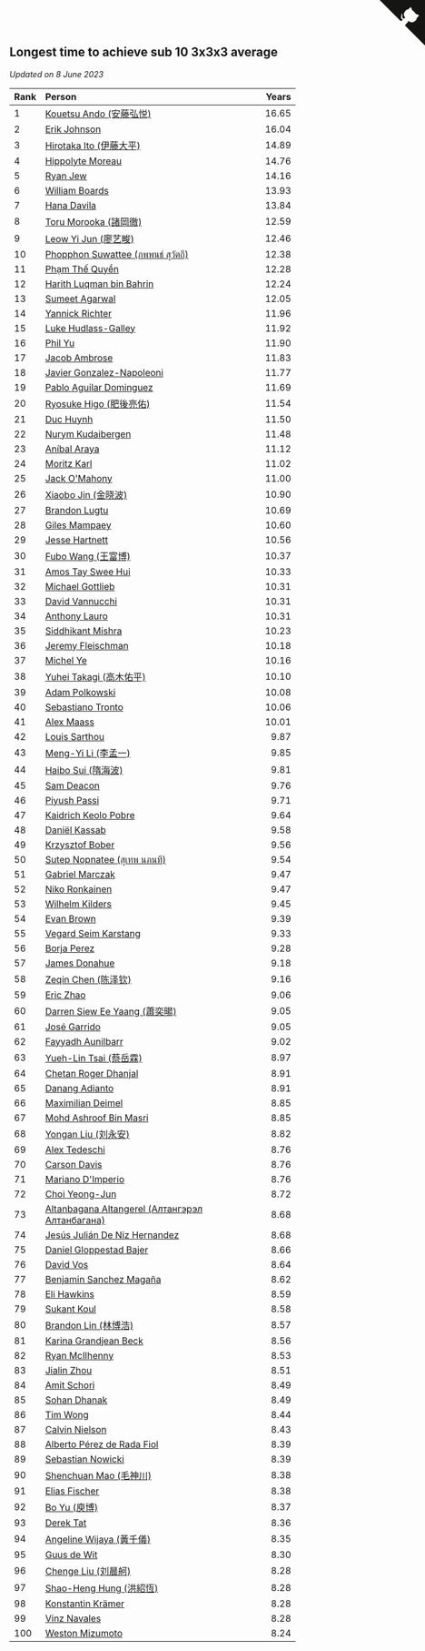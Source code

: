 ## Longest time to achieve sub 10 3x3x3 average

*Updated on  8 June 2023*

| Rank | Person | Years |
| :--- | :--- | ---: |
| 1 | [Kouetsu Ando (安藤弘悦)](https://www.worldcubeassociation.org/persons/2006ANDO01) | 16.65 |
| 2 | [Erik Johnson](https://www.worldcubeassociation.org/persons/2007JOHN02) | 16.04 |
| 3 | [Hirotaka Ito (伊藤大平)](https://www.worldcubeassociation.org/persons/2008ITOH01) | 14.89 |
| 4 | [Hippolyte Moreau](https://www.worldcubeassociation.org/persons/2008MORE02) | 14.76 |
| 5 | [Ryan Jew](https://www.worldcubeassociation.org/persons/2008JEWR01) | 14.16 |
| 6 | [William Boards](https://www.worldcubeassociation.org/persons/2009BOAR01) | 13.93 |
| 7 | [Hana Davila](https://www.worldcubeassociation.org/persons/2009DAVI01) | 13.84 |
| 8 | [Toru Morooka (諸岡徹)](https://www.worldcubeassociation.org/persons/2010MORO01) | 12.59 |
| 9 | [Leow Yi Jun (廖艺畯)](https://www.worldcubeassociation.org/persons/2010JUNL02) | 12.46 |
| 10 | [Phopphon Suwattee (ภพพนธ์ สุวัตถี)](https://www.worldcubeassociation.org/persons/2010SUWA03) | 12.38 |
| 11 | [Phạm Thế Quyền](https://www.worldcubeassociation.org/persons/2010PHAM08) | 12.28 |
| 12 | [Harith Luqman bin Bahrin](https://www.worldcubeassociation.org/persons/2010BAHR02) | 12.24 |
| 13 | [Sumeet Agarwal](https://www.worldcubeassociation.org/persons/2011AGAR05) | 12.05 |
| 14 | [Yannick Richter](https://www.worldcubeassociation.org/persons/2010RICH04) | 11.96 |
| 15 | [Luke Hudlass-Galley](https://www.worldcubeassociation.org/persons/2010HUDL01) | 11.92 |
| 16 | [Phil Yu](https://www.worldcubeassociation.org/persons/2010YUPH01) | 11.90 |
| 17 | [Jacob Ambrose](https://www.worldcubeassociation.org/persons/2010AMBR01) | 11.83 |
| 18 | [Javier Gonzalez-Napoleoni](https://www.worldcubeassociation.org/persons/2011GONZ04) | 11.77 |
| 19 | [Pablo Aguilar Dominguez](https://www.worldcubeassociation.org/persons/2010AGUI04) | 11.69 |
| 20 | [Ryosuke Higo (肥後亮佑)](https://www.worldcubeassociation.org/persons/2006HIGO01) | 11.54 |
| 21 | [Duc Huynh](https://www.worldcubeassociation.org/persons/2010HUYN02) | 11.50 |
| 22 | [Nurym Kudaibergen](https://www.worldcubeassociation.org/persons/2011KUDA01) | 11.48 |
| 23 | [Aníbal Araya](https://www.worldcubeassociation.org/persons/2011ARAY01) | 11.12 |
| 24 | [Moritz Karl](https://www.worldcubeassociation.org/persons/2008KARL02) | 11.02 |
| 25 | [Jack O'Mahony](https://www.worldcubeassociation.org/persons/2011OMAH01) | 11.00 |
| 26 | [Xiaobo Jin (金晓波)](https://www.worldcubeassociation.org/persons/2008JINX01) | 10.90 |
| 27 | [Brandon Lugtu](https://www.worldcubeassociation.org/persons/2012LUGT01) | 10.69 |
| 28 | [Giles Mampaey](https://www.worldcubeassociation.org/persons/2012MAMP01) | 10.60 |
| 29 | [Jesse Hartnett](https://www.worldcubeassociation.org/persons/2012HART03) | 10.56 |
| 30 | [Fubo Wang (王富博)](https://www.worldcubeassociation.org/persons/2007FUBO01) | 10.37 |
| 31 | [Amos Tay Swee Hui](https://www.worldcubeassociation.org/persons/2009SWEE01) | 10.33 |
| 32 | [Michael Gottlieb](https://www.worldcubeassociation.org/persons/2006GOTT01) | 10.31 |
| 33 | [David Vannucchi](https://www.worldcubeassociation.org/persons/2012VANN01) | 10.31 |
| 34 | [Anthony Lauro](https://www.worldcubeassociation.org/persons/2012LAUR02) | 10.31 |
| 35 | [Siddhikant Mishra](https://www.worldcubeassociation.org/persons/2012MISH01) | 10.23 |
| 36 | [Jeremy Fleischman](https://www.worldcubeassociation.org/persons/2005FLEI01) | 10.18 |
| 37 | [Michel Ye](https://www.worldcubeassociation.org/persons/2012YEMI01) | 10.16 |
| 38 | [Yuhei Takagi (高木佑平)](https://www.worldcubeassociation.org/persons/2008TAKA01) | 10.10 |
| 39 | [Adam Polkowski](https://www.worldcubeassociation.org/persons/2007POLK01) | 10.08 |
| 40 | [Sebastiano Tronto](https://www.worldcubeassociation.org/persons/2011TRON02) | 10.06 |
| 41 | [Alex Maass](https://www.worldcubeassociation.org/persons/2011MAAS01) | 10.01 |
| 42 | [Louis Sarthou](https://www.worldcubeassociation.org/persons/2012SART01) | 9.87 |
| 43 | [Meng-Yi Li (李孟一)](https://www.worldcubeassociation.org/persons/2011LIME01) | 9.85 |
| 44 | [Haibo Sui (隋海波)](https://www.worldcubeassociation.org/persons/2011SUIH01) | 9.81 |
| 45 | [Sam Deacon](https://www.worldcubeassociation.org/persons/2013DEAC01) | 9.76 |
| 46 | [Piyush Passi](https://www.worldcubeassociation.org/persons/2013PASS01) | 9.71 |
| 47 | [Kaidrich Keolo Pobre](https://www.worldcubeassociation.org/persons/2013POBR01) | 9.64 |
| 48 | [Daniël Kassab](https://www.worldcubeassociation.org/persons/2012KASS01) | 9.58 |
| 49 | [Krzysztof Bober](https://www.worldcubeassociation.org/persons/2013BOBE01) | 9.56 |
| 50 | [Sutep Nopnatee (สุเทพ นภนที)](https://www.worldcubeassociation.org/persons/2010NOPN01) | 9.54 |
| 51 | [Gabriel Marczak](https://www.worldcubeassociation.org/persons/2013MARC03) | 9.47 |
| 52 | [Niko Ronkainen](https://www.worldcubeassociation.org/persons/2010RONK01) | 9.47 |
| 53 | [Wilhelm Kilders](https://www.worldcubeassociation.org/persons/2010KILD02) | 9.45 |
| 54 | [Evan Brown](https://www.worldcubeassociation.org/persons/2013BROW04) | 9.39 |
| 55 | [Vegard Seim Karstang](https://www.worldcubeassociation.org/persons/2009SEIM02) | 9.33 |
| 56 | [Borja Perez](https://www.worldcubeassociation.org/persons/2013PERE05) | 9.28 |
| 57 | [James Donahue](https://www.worldcubeassociation.org/persons/2010DONA01) | 9.18 |
| 58 | [Zeqin Chen (陈泽钦)](https://www.worldcubeassociation.org/persons/2010CHEN37) | 9.16 |
| 59 | [Eric Zhao](https://www.worldcubeassociation.org/persons/2010ZHAO19) | 9.06 |
| 60 | [Darren Siew Ee Yaang (蕭奕暘)](https://www.worldcubeassociation.org/persons/2009SIEW01) | 9.05 |
| 61 | [José Garrido](https://www.worldcubeassociation.org/persons/2009GARR01) | 9.05 |
| 62 | [Fayyadh Aunilbarr](https://www.worldcubeassociation.org/persons/2010AUNI01) | 9.02 |
| 63 | [Yueh-Lin Tsai (蔡岳霖)](https://www.worldcubeassociation.org/persons/2006TSAI03) | 8.97 |
| 64 | [Chetan Roger Dhanjal](https://www.worldcubeassociation.org/persons/2014DHAN01) | 8.91 |
| 65 | [Danang Adianto](https://www.worldcubeassociation.org/persons/2013DANA01) | 8.91 |
| 66 | [Maximilian Deimel](https://www.worldcubeassociation.org/persons/2010DEIM01) | 8.85 |
| 67 | [Mohd Ashroof Bin Masri](https://www.worldcubeassociation.org/persons/2009MASR01) | 8.85 |
| 68 | [Yongan Liu (刘永安)](https://www.worldcubeassociation.org/persons/2009LIUY08) | 8.82 |
| 69 | [Alex Tedeschi](https://www.worldcubeassociation.org/persons/2014TEDE01) | 8.76 |
| 70 | [Carson Davis](https://www.worldcubeassociation.org/persons/2014DAVI06) | 8.76 |
| 71 | [Mariano D'Imperio](https://www.worldcubeassociation.org/persons/2009DIMP01) | 8.76 |
| 72 | [Choi Yeong-Jun](https://www.worldcubeassociation.org/persons/2013YEON01) | 8.72 |
| 73 | [Altanbagana Altangerel (Алтангэрэл Алтанбагана)](https://www.worldcubeassociation.org/persons/2013ALTA01) | 8.68 |
| 74 | [Jesús Julián De Niz Hernandez](https://www.worldcubeassociation.org/persons/2014HERN12) | 8.68 |
| 75 | [Daniel Gloppestad Bajer](https://www.worldcubeassociation.org/persons/2009GLOP01) | 8.66 |
| 76 | [David Vos](https://www.worldcubeassociation.org/persons/2008VOSD01) | 8.64 |
| 77 | [Benjamin Sanchez Magaña](https://www.worldcubeassociation.org/persons/2014MAGA02) | 8.62 |
| 78 | [Eli Hawkins](https://www.worldcubeassociation.org/persons/2014HAWK01) | 8.59 |
| 79 | [Sukant Koul](https://www.worldcubeassociation.org/persons/2014KOUL01) | 8.58 |
| 80 | [Brandon Lin (林博浩)](https://www.worldcubeassociation.org/persons/2011LINB01) | 8.57 |
| 81 | [Karina Grandjean Beck](https://www.worldcubeassociation.org/persons/2010BECK01) | 8.56 |
| 82 | [Ryan McIlhenny](https://www.worldcubeassociation.org/persons/2010MCIL02) | 8.53 |
| 83 | [Jialin Zhou](https://www.worldcubeassociation.org/persons/2013ZHOU19) | 8.51 |
| 84 | [Amit Schori](https://www.worldcubeassociation.org/persons/2014SCHO03) | 8.49 |
| 85 | [Sohan Dhanak](https://www.worldcubeassociation.org/persons/2014DHAN03) | 8.49 |
| 86 | [Tim Wong](https://www.worldcubeassociation.org/persons/2007WONG02) | 8.44 |
| 87 | [Calvin Nielson](https://www.worldcubeassociation.org/persons/2014NIEL03) | 8.43 |
| 88 | [Alberto Pérez de Rada Fiol](https://www.worldcubeassociation.org/persons/2011FIOL01) | 8.39 |
| 89 | [Sebastian Nowicki](https://www.worldcubeassociation.org/persons/2014NOWI01) | 8.39 |
| 90 | [Shenchuan Mao (毛神川)](https://www.worldcubeassociation.org/persons/2011MAOS01) | 8.38 |
| 91 | [Elias Fischer](https://www.worldcubeassociation.org/persons/2013FISC01) | 8.38 |
| 92 | [Bo Yu (庾博)](https://www.worldcubeassociation.org/persons/2013YUBO01) | 8.37 |
| 93 | [Derek Tat](https://www.worldcubeassociation.org/persons/2009TATD01) | 8.36 |
| 94 | [Angeline Wijaya (黃千儀)](https://www.worldcubeassociation.org/persons/2011WIJA03) | 8.35 |
| 95 | [Guus de Wit](https://www.worldcubeassociation.org/persons/2008WITG01) | 8.30 |
| 96 | [Chenge Liu (刘晨舸)](https://www.worldcubeassociation.org/persons/2011LIUC02) | 8.28 |
| 97 | [Shao-Heng Hung (洪紹恆)](https://www.worldcubeassociation.org/persons/2011HUNG02) | 8.28 |
| 98 | [Konstantin Krämer](https://www.worldcubeassociation.org/persons/2014KRAM02) | 8.28 |
| 99 | [Vinz Navales](https://www.worldcubeassociation.org/persons/2014NAVA04) | 8.28 |
| 100 | [Weston Mizumoto](https://www.worldcubeassociation.org/persons/2008MIZU01) | 8.24 |


<a href="https://github.com/JustinTimeCuber/wca_statistics" class="github-corner" aria-label="View source on Github"><svg width="80" height="80" viewBox="0 0 250 250" style="fill:#151513; color:#fff; position: absolute; top: 0; border: 0; right: 0;" aria-hidden="true"><path d="M0,0 L115,115 L130,115 L142,142 L250,250 L250,0 Z"></path><path d="M128.3,109.0 C113.8,99.7 119.0,89.6 119.0,89.6 C122.0,82.7 120.5,78.6 120.5,78.6 C119.2,72.0 123.4,76.3 123.4,76.3 C127.3,80.9 125.5,87.3 125.5,87.3 C122.9,97.6 130.6,101.9 134.4,103.2" fill="currentColor" style="transform-origin: 130px 106px;" class="octo-arm"></path><path d="M115.0,115.0 C114.9,115.1 118.7,116.5 119.8,115.4 L133.7,101.6 C136.9,99.2 139.9,98.4 142.2,98.6 C133.8,88.0 127.5,74.4 143.8,58.0 C148.5,53.4 154.0,51.2 159.7,51.0 C160.3,49.4 163.2,43.6 171.4,40.1 C171.4,40.1 176.1,42.5 178.8,56.2 C183.1,58.6 187.2,61.8 190.9,65.4 C194.5,69.0 197.7,73.2 200.1,77.6 C213.8,80.2 216.3,84.9 216.3,84.9 C212.7,93.1 206.9,96.0 205.4,96.6 C205.1,102.4 203.0,107.8 198.3,112.5 C181.9,128.9 168.3,122.5 157.7,114.1 C157.9,116.9 156.7,120.9 152.7,124.9 L141.0,136.5 C139.8,137.7 141.6,141.9 141.8,141.8 Z" fill="currentColor" class="octo-body"></path></svg></a><style>.github-corner:hover .octo-arm{animation:octocat-wave 560ms ease-in-out}@keyframes octocat-wave{0%,100%{transform:rotate(0)}20%,60%{transform:rotate(-25deg)}40%,80%{transform:rotate(10deg)}}@media (max-width:500px){.github-corner:hover .octo-arm{animation:none}.github-corner .octo-arm{animation:octocat-wave 560ms ease-in-out}}</style>
